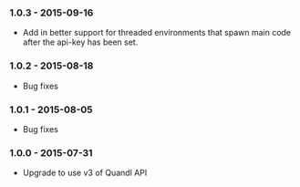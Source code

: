 ### 1.0.3 - 2015-09-16

* Add in better support for threaded environments that spawn main code after the api-key has been set.

### 1.0.2 - 2015-08-18

* Bug fixes

### 1.0.1 - 2015-08-05

* Bug fixes

### 1.0.0 - 2015-07-31

* Upgrade to use v3 of Quandl API
